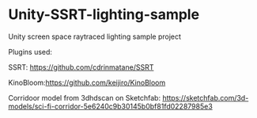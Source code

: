 # Unity-SSRT-lighting-sample
Unity screen space raytraced lighting sample project


Plugins used:

SSRT: https://github.com/cdrinmatane/SSRT

KinoBloom:https://github.com/keijiro/KinoBloom

Corridoor model from 3dhdscan on Sketchfab: https://sketchfab.com/3d-models/sci-fi-corridor-5e6240c9b30145b0bf81fd02287985e3


